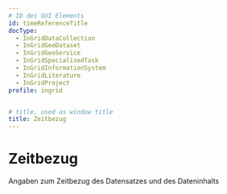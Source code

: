 ```yaml
---
# ID des GUI Elements
id: timeReferenceTitle
docType:
  - InGridDataCollection
  - InGridGeoDataset
  - InGridGeoService
  - InGridSpecialisedTask
  - InGridInformationSystem
  - InGridLiterature
  - InGridProject
profile: ingrid


# title, used as window title
title: Zeitbezug
---
```


# Zeitbezug

Angaben zum Zeitbezug des Datensatzes und des Dateninhalts

